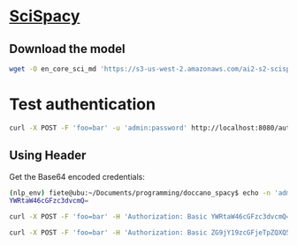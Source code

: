 # [SciSpacy](https://allenai.github.io/SciSpaCy/)

## Download the model
``` bash
wget -O en_core_sci_md 'https://s3-us-west-2.amazonaws.com/ai2-s2-scispacy/releases/v0.4.0/en_core_sci_md-0.4.0.tar.gz'
```

# Test authentication
``` bash
curl -X POST -F 'foo=bar' -u 'admin:password' http://localhost:8080/auto_annotate
```
## Using Header
Get the Base64 encoded credentials:
``` bash
(nlp_env) fiete@ubu:~/Documents/programming/doccano_spacy$ echo -n 'admin:password' | base64
YWRtaW46cGFzc3dvcmQ=
```

``` bash
curl -X POST -F 'foo=bar' -H 'Authorization: Basic YWRtaW46cGFzc3dvcmQ=' http://localhost:8080/auto_annotate
```

``` bash
curl -X POST -F 'foo=bar' -H 'Authorization: Basic ZG9jY19zcGFjeTpZQXQ5NVFhRllBdDk1UWFG' http://localhost:8080/auto_annotate
```